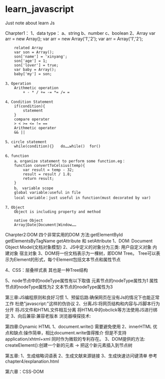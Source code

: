 # learn_javascript
Just note about learn Js

Charpter1：
    1、data type：
        a、string
        b、number
        c、boolean
    2、Array
        var arr = new Array();
        var arr = new Array('1','2');
        var arr = Array('1','2');

        related Array
        var son = Array();
        son['name'] = 'xinyang';
        son['age'] = 1;
        son['lover'] = true;
        var baby = Array();
        baby['my'] = son;

    3、Operation
        Arithmetic operation
            + - * / += -= *= /= =

    4、Condition Statement
        if(condition){
            statement
        }
        compare operater
        > < >= <= != == 
        Arithmetic operater
        && || 

    5、circle statement
        while(condition){}   do……while()  for() 

    6、function
        a、organize statement to perform some function.eg：
        function convertToCelsius(temp){
            var result = temp - 32;
            result = result / 1.8;
            return result;
        }
        b、 variable scope
        global variable:useful in file
        local variable：just useful in function(must decorated by var)

    7、Object
        Object is including property and method

        native Object
        Array|Date|Document|Window……

Charpter2:DOM
四个非常实用的DOM 方法:getElementById getElementsByTagName getAttribute 和 setAttribute
1、DOM: Document Object Model(文档对象模型)
2、JS中定义的对象分为三类:
 用户自定义对象
 内建对象
 宿主对象
3、DOM将一份文档表示为一棵树，即DOM Tree。
Tree可以表示为Element的形式，每个Element包括文本节点和属性节点

4、CSS：层叠样式表
其也是一种Tree结构

5、node节点中的nodeType属性有以下取值
 元素节点的nodeType属性为1
 属性节点的nodeType属性为2
 文本节点的nodeType属性为3


第三章:JS编程原则和良好习惯
    1、预留后路:确保网页在没有Js的情况下也能正常工作
        杜绝"javascript:"这样的伪协议
    2、分离JS:将网页结构和内容与JS脚本行为分开
        将JS文件和HTML文件相互分离
        将HTML中的obclick等方法使用JS进行绑定
    3、向后兼容:兼容老版本
        浏览器嗅探技术:

第四章:Dynamic HTML
    1、document.write()   需要避免使用
    2、innerHTML  优点和缺点:操作简单，相比document.write值得推介 但是不支持 application/xhtml+xml 同时作为微软的专利存在。
    3、DOM提供的方法: 
        createElement():创建一个新的元素 -> 把这个新元素插入到节点树  

第五章:
    1、生成缩略词语表
    2、生成文献来源链接
    3、生成快速访问键清单
 参考chapter4/explanation.html

第六章：CSS-DOM
